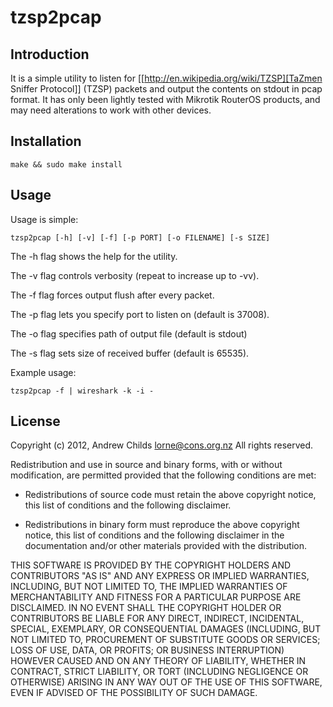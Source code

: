 # tzsp2pcap

## Introduction
It is a simple utility to listen for [[http://en.wikipedia.org/wiki/TZSP][TaZmen Sniffer Protocol]] (TZSP)
packets and output the contents on stdout in pcap format. It has only
been lightly tested with Mikrotik RouterOS products, and may need
alterations to work with other devices.

## Installation
```
make && sudo make install
```

## Usage
Usage is simple:
```
tzsp2pcap [-h] [-v] [-f] [-p PORT] [-o FILENAME] [-s SIZE]
```

The -h flag shows the help for the utility.

The -v flag controls verbosity (repeat to increase up to -vv).

The -f flag forces output flush after every packet.

The -p flag lets you specify port to listen on (default is 37008).

The -o flag specifies path of output file (default is stdout)

The -s flag sets size of received buffer (default is 65535).

Example usage:
```
tzsp2pcap -f | wireshark -k -i -
```

## License
Copyright (c) 2012, Andrew Childs <lorne@cons.org.nz>
All rights reserved.

Redistribution and use in source and binary forms, with or without
modification, are permitted provided that the following conditions are
met:

 * Redistributions of source code must retain the above copyright
   notice, this list of conditions and the following disclaimer.

 * Redistributions in binary form must reproduce the above copyright
   notice, this list of conditions and the following disclaimer in the
   documentation and/or other materials provided with the
   distribution.

THIS SOFTWARE IS PROVIDED BY THE COPYRIGHT HOLDERS AND CONTRIBUTORS
"AS IS" AND ANY EXPRESS OR IMPLIED WARRANTIES, INCLUDING, BUT NOT
LIMITED TO, THE IMPLIED WARRANTIES OF MERCHANTABILITY AND FITNESS FOR
A PARTICULAR PURPOSE ARE DISCLAIMED. IN NO EVENT SHALL THE COPYRIGHT
HOLDER OR CONTRIBUTORS BE LIABLE FOR ANY DIRECT, INDIRECT, INCIDENTAL,
SPECIAL, EXEMPLARY, OR CONSEQUENTIAL DAMAGES (INCLUDING, BUT NOT
LIMITED TO, PROCUREMENT OF SUBSTITUTE GOODS OR SERVICES; LOSS OF USE,
DATA, OR PROFITS; OR BUSINESS INTERRUPTION) HOWEVER CAUSED AND ON ANY
THEORY OF LIABILITY, WHETHER IN CONTRACT, STRICT LIABILITY, OR TORT
(INCLUDING NEGLIGENCE OR OTHERWISE) ARISING IN ANY WAY OUT OF THE USE
OF THIS SOFTWARE, EVEN IF ADVISED OF THE POSSIBILITY OF SUCH DAMAGE.